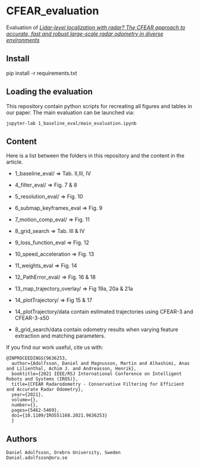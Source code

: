 # CFEAR_evaluation

Evaluation of 
[*Lidar-level localization with radar? The CFEAR approach to accurate, fast and robust large-scale radar odometry in diverse environments*](https://github.com/dan11003/CFEAR_Radarodometry)
## Install
pip install -r requirements.txt

## Loading the evaluation

This repository contain python scripts for recreating all figures and tables in our paper. The main evaluation can be launched via:
```
jupyter-lab 1_baseline_eval/main_evaluation.ipynb
```


## Content
Here is a list between the folders in this repository and the content in the article.

 * 1_baseline_eval/ => Tab. II,III, IV
 * 4_filter_eval/ => Fig. 7 & 8
 * 5_resolution_eval/ => Fig. 10
 * 6_submap_keyframes_eval => Fig. 9
 * 7_motion_comp_eval/ => Fig. 11
 * 8_grid_search => Tab. III & IV 
 * 9_loss_function_eval => Fig. 12
 * 10_speed_acceleration => Fig. 13
 * 11_weights_eval => Fig. 14
 * 12_PathError_eval/ => Fig. 16 & 18
 * 13_map_trajectory_overlay/ => Fig 19a, 20a & 21a
 * 14_plotTrajectory/ => Fig 15 & 17


 * 14_plotTrajectory/data contain estimated trajectories using CFEAR-3 and CFEAR-3-s50
 * 8_grid_search/data contain odometry results when varying feature extraction and matching parameters.
 
 

If you find our work useful, cite us with:
```
@INPROCEEDINGS{9636253,
  author={Adolfsson, Daniel and Magnusson, Martin and Alhashimi, Anas and Lilienthal, Achim J. and Andreasson, Henrik},
  booktitle={2021 IEEE/RSJ International Conference on Intelligent Robots and Systems (IROS)}, 
  title={CFEAR Radarodometry - Conservative Filtering for Efficient and Accurate Radar Odometry}, 
  year={2021},
  volume={},
  number={},
  pages={5462-5469},
  doi={10.1109/IROS51168.2021.9636253}
  }
  ```

## Authors
	Daniel Adolfsson, Orebro University, Sweden
	Daniel.adolfsson@oru.se
